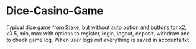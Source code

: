 # Dice-Casino-Game
Typical dice game from Stake, but without auto option and buttons for x2, x0.5, min, max with options to register, login, logout, deposit, withdraw and to check game log. When user logs out everything is saved in accounts.txt
